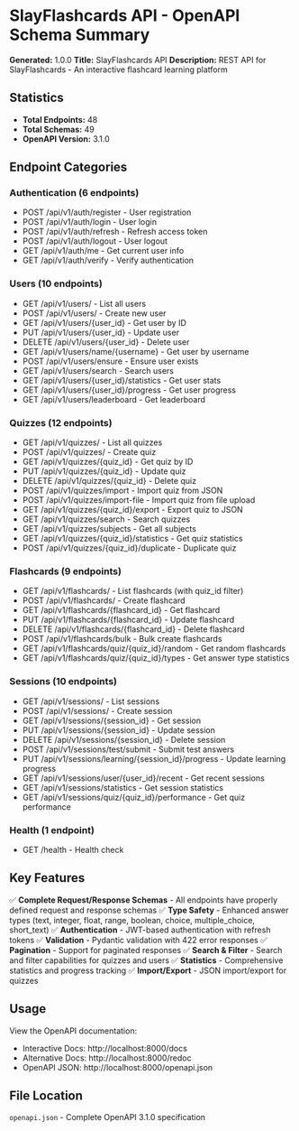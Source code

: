 # SlayFlashcards API - OpenAPI Schema Summary

**Generated:** 1.0.0
**Title:** SlayFlashcards API
**Description:** REST API for SlayFlashcards - An interactive flashcard learning platform

## Statistics

- **Total Endpoints:** 48
- **Total Schemas:** 49
- **OpenAPI Version:** 3.1.0

## Endpoint Categories

### Authentication (6 endpoints)
- POST /api/v1/auth/register - User registration
- POST /api/v1/auth/login - User login
- POST /api/v1/auth/refresh - Refresh access token
- POST /api/v1/auth/logout - User logout
- GET /api/v1/auth/me - Get current user info
- GET /api/v1/auth/verify - Verify authentication

### Users (10 endpoints)
- GET /api/v1/users/ - List all users
- POST /api/v1/users/ - Create new user
- GET /api/v1/users/{user_id} - Get user by ID
- PUT /api/v1/users/{user_id} - Update user
- DELETE /api/v1/users/{user_id} - Delete user
- GET /api/v1/users/name/{username} - Get user by username
- POST /api/v1/users/ensure - Ensure user exists
- GET /api/v1/users/search - Search users
- GET /api/v1/users/{user_id}/statistics - Get user stats
- GET /api/v1/users/{user_id}/progress - Get user progress
- GET /api/v1/users/leaderboard - Get leaderboard

### Quizzes (12 endpoints)
- GET /api/v1/quizzes/ - List all quizzes
- POST /api/v1/quizzes/ - Create quiz
- GET /api/v1/quizzes/{quiz_id} - Get quiz by ID
- PUT /api/v1/quizzes/{quiz_id} - Update quiz
- DELETE /api/v1/quizzes/{quiz_id} - Delete quiz
- POST /api/v1/quizzes/import - Import quiz from JSON
- POST /api/v1/quizzes/import-file - Import quiz from file upload
- GET /api/v1/quizzes/{quiz_id}/export - Export quiz to JSON
- GET /api/v1/quizzes/search - Search quizzes
- GET /api/v1/quizzes/subjects - Get all subjects
- GET /api/v1/quizzes/{quiz_id}/statistics - Get quiz statistics
- POST /api/v1/quizzes/{quiz_id}/duplicate - Duplicate quiz

### Flashcards (9 endpoints)
- GET /api/v1/flashcards/ - List flashcards (with quiz_id filter)
- POST /api/v1/flashcards/ - Create flashcard
- GET /api/v1/flashcards/{flashcard_id} - Get flashcard
- PUT /api/v1/flashcards/{flashcard_id} - Update flashcard
- DELETE /api/v1/flashcards/{flashcard_id} - Delete flashcard
- POST /api/v1/flashcards/bulk - Bulk create flashcards
- GET /api/v1/flashcards/quiz/{quiz_id}/random - Get random flashcards
- GET /api/v1/flashcards/quiz/{quiz_id}/types - Get answer type statistics

### Sessions (10 endpoints)
- GET /api/v1/sessions/ - List sessions
- POST /api/v1/sessions/ - Create session
- GET /api/v1/sessions/{session_id} - Get session
- PUT /api/v1/sessions/{session_id} - Update session
- DELETE /api/v1/sessions/{session_id} - Delete session
- POST /api/v1/sessions/test/submit - Submit test answers
- PUT /api/v1/sessions/learning/{session_id}/progress - Update learning progress
- GET /api/v1/sessions/user/{user_id}/recent - Get recent sessions
- GET /api/v1/sessions/statistics - Get session statistics
- GET /api/v1/sessions/quiz/{quiz_id}/performance - Get quiz performance

### Health (1 endpoint)
- GET /health - Health check

## Key Features

✅ **Complete Request/Response Schemas** - All endpoints have properly defined request and response schemas
✅ **Type Safety** - Enhanced answer types (text, integer, float, range, boolean, choice, multiple_choice, short_text)
✅ **Authentication** - JWT-based authentication with refresh tokens
✅ **Validation** - Pydantic validation with 422 error responses
✅ **Pagination** - Support for paginated responses
✅ **Search & Filter** - Search and filter capabilities for quizzes and users
✅ **Statistics** - Comprehensive statistics and progress tracking
✅ **Import/Export** - JSON import/export for quizzes

## Usage

View the OpenAPI documentation:
- Interactive Docs: http://localhost:8000/docs
- Alternative Docs: http://localhost:8000/redoc
- OpenAPI JSON: http://localhost:8000/openapi.json

## File Location

`openapi.json` - Complete OpenAPI 3.1.0 specification
